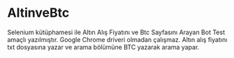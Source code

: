 # AltinveBtc
Selenium kütüphamesi ile Altın Alış Fiyatını ve Btc Sayfasını Arayan Bot
Test amaçlı yazılmıştır.
Google Chrome driveri olmadan çalışmaz.
Altın alış fiyatını txt dosyasına yazar ve arama bölümüne BTC yazarak arama yapar.
